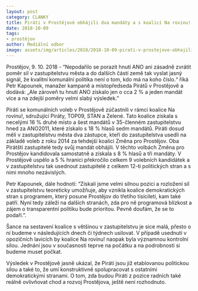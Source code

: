 ```yaml
---
layout: post
category: CLANKY
title: Piráti v Prostějově obhájili dva mandáty a s koalicí Na rovinu! získali druhé místo 
date: 2018-10-09
tags: 
- prostějov
author: Mediální odbor
image: assets/img/articles/2018/2018-10-09-pirati-v-prostejove-obhajili-dva-mandaty-a-s-koalici-na-rovinu-ziskali-druhe-misto.jpg  #751x422 pixelu
---
```

Prostějov, 9. 10. 2018 - “Nepodařilo se porazit hnutí ANO ani zásadně zvrátit poměr sil v zastupitelstvu města a do dalších částí země tak vyslat jasný signál, že kvalitní komunální politika není o tom, kdo má na koho číslo.“ říká Petr Kapounek, manažer kampaně a místopředseda Pirátů v Prostějově a dodává: „Ale zároveň tu hnutí ANO získalo jen o cca 2 % a jeden mandát více a na zdejší poměry velmi slabý výsledek.”

Piráti se komunálních voleb v Prostějově zúčastnili v rámci koalice Na rovinu!, sdružující Piráty, TOP09, STAN a Zelené. Tato koalice získala s necelými 16 % druhé místo a šest mandátů v 35-členném zastupitelstvu hned za ANO2011, které získalo s 18 % hlasů sedm mandátů. Piráti dosud měli v zastupitelstvu města dva zástupce, kteří do zastupitelstva usedli na základě voleb z roku 2014 za tehdejší koalici Změna pro Prostějov. Oba Pirátští zastupitelé tedy svůj mandát obhájili. V těchto volbách Změna pro Prostějov kandidovala samostatně a získala s 8 % hlasů a tři mandáty. V Prostějově uspělo a 5 % hranici překročilo celkem 9 volebních kandidátek a v zastupitelstvu tak usednout zastupitelé z celkem 12-ti politických stran a s nimi mnoho nezávislých.

Petr Kapounek, dále hodnotí: “Získali jsme velmi silnou pozici a rozložení sil v zastupitelstvu teoreticky umožňuje, aby vznikla koalice demokratických stran s programem, který posune Prostějov do třetího tisíciletí, kam také patří. Nyní tedy záleží na dalších stranách, zda pro ně programová blízkost a zájem o transparentní politiku bude prioritou. Pevně doufám, že se to podaří.”.

Šance na sestavení koalice s většinou v zastupitelstvu je sice malá, přesto o ní budeme v následujících dnech či týdnech usilovat. V případě usednutí v opozičních lavicích by koalice Na rovinu! naopak byla významnou kontrolní silou. Jednání jsou v současnosti teprve na počátku a na podrobnosti si budeme muset počkat.

Výsledek v Prostějově jasně ukázal, že Piráti jsou již etablovanou politickou silou a také to, že umí konstruktivně spolupracovat s ostatními demokratickými stranami. O tom, zda budou Piráti z pozice radních také reálně ovlivňovat chod a rozvoj Prostějova, ještě není rozhodnuto.
